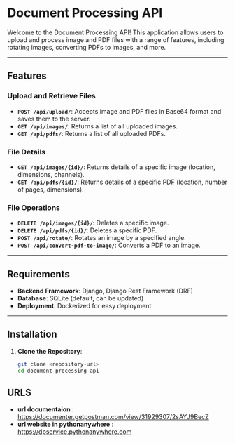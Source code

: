 # Document Processing API

Welcome to the Document Processing API! This application allows users to upload and process image and PDF files with a range of features, including rotating images, converting PDFs to images, and more.

---

## Features

### Upload and Retrieve Files
- **`POST /api/upload/`**: Accepts image and PDF files in Base64 format and saves them to the server.
- **`GET /api/images/`**: Returns a list of all uploaded images.
- **`GET /api/pdfs/`**: Returns a list of all uploaded PDFs.

### File Details
- **`GET /api/images/{id}/`**: Returns details of a specific image (location, dimensions, channels).
- **`GET /api/pdfs/{id}/`**: Returns details of a specific PDF (location, number of pages, dimensions).

### File Operations
- **`DELETE /api/images/{id}/`**: Deletes a specific image.
- **`DELETE /api/pdfs/{id}/`**: Deletes a specific PDF.
- **`POST /api/rotate/`**: Rotates an image by a specified angle.
- **`POST /api/convert-pdf-to-image/`**: Converts a PDF to an image.

---

## Requirements

- **Backend Framework**: Django, Django Rest Framework (DRF)
- **Database**: SQLite (default, can be updated)
- **Deployment**: Dockerized for easy deployment

---

## Installation

1. **Clone the Repository**:
   ```bash
   git clone <repository-url>
   cd document-processing-api

## URLS
  - **url documentaion** : https://documenter.getpostman.com/view/31929307/2sAYJ9BecZ
  - **url website in pythonanywhere** : https://dpservice.pythonanywhere.com

